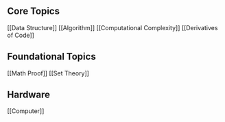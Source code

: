 ## Core Topics

[[Data Structure]]
[[Algorithm]]
[[Computational Complexity]]
[[Derivatives of Code]]

## Foundational Topics

[[Math Proof]]
[[Set Theory]]

## Hardware

[[Computer]]
